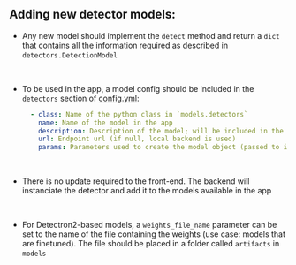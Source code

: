 ## Adding new detector models:

- Any new model should implement the `detect` method and return a `dict` that contains all the information required as described in `detectors.DetectionModel` 

<br>

- To be used in the app, a model config should be included in the `detectors` section of [config.yml](../backend/config.yml):
  ```yaml
    - class: Name of the python class in `models.detectors`
      name: Name of the model in the app
      description: Description of the model; will be included in the help tab of the app (model cards)
      url: Endpoint url (if null, local backend is used)
      params: Parameters used to create the model object (passed to init)
  ```

<br>

- There is no update required to the front-end. The backend will instanciate the detector and add it to the models available in the app

<br>

- For Detectron2-based models, a `weights_file_name` parameter can be set to the name of the file containing the weights (use case: models that are finetuned). The file should be placed in a folder called `artifacts` in `models`